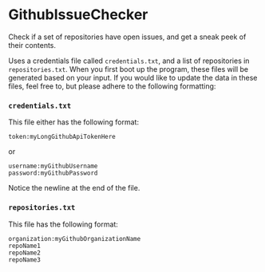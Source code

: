 # GithubIssueChecker
Check if a set of repositories have open issues, and get a sneak peek of their contents.

Uses a credentials file called `credentials.txt`, and a list of repositories in `repositories.txt`. When you first boot up the program, these files will be generated based on your input. If you would like to update the data in these files, feel free to, but please adhere to the following formatting:

### `credentials.txt`
This file either has the following format:
```
token:myLongGithubApiTokenHere

```
or
```
username:myGithubUsername
password:myGithubPassword

```

Notice the newline at the end of the file.

### `repositories.txt`
This file has the following format:
```
organization:myGithubOrganizationName
repoName1
repoName2
repoName3

```